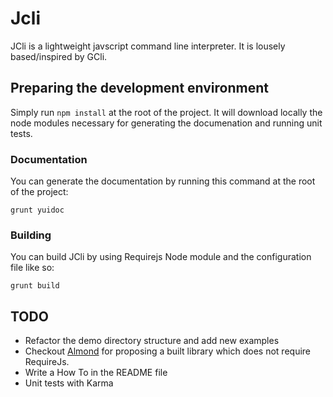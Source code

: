 # Jcli

JCli is a lightweight javscript command line interpreter. It is lousely based/inspired by GCli.

## Preparing the development environment
Simply run `npm install` at the root of the project. It will download locally the node modules necessary for generating the documenation and running unit tests.

### Documentation
You can generate the documentation by running this command at the root of the project:

`grunt yuidoc`

### Building
You can build JCli by using Requirejs Node module and the configuration file like so:

`grunt build`

## TODO
 - Refactor the demo directory structure and add new examples
 - Checkout [Almond](https://github.com/jrburke/almond) for proposing a built library which does not require RequireJs.
 - Write a How To in the README file
 - Unit tests with Karma
